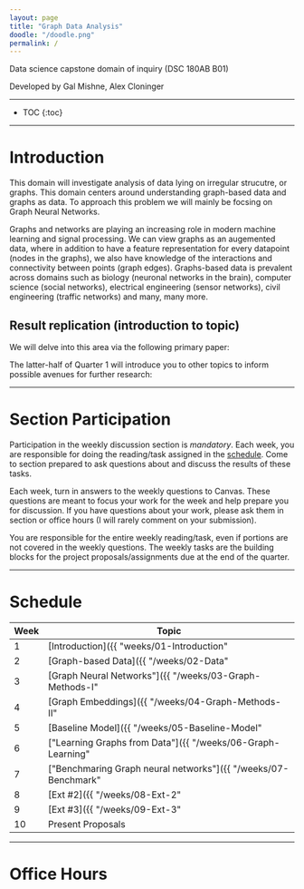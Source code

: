 ```yaml
---
layout: page
title: "Graph Data Analysis"
doodle: "/doodle.png"
permalink: /
---
```


Data science capstone domain of inquiry (DSC 180AB B01)

Developed by Gal Mishne, Alex Cloninger

---
* TOC
{:toc}

---

# Introduction

This domain will investigate analysis of data lying on irregular strucutre, or graphs. This domain centers around understanding graph-based data  and graphs as data. To approach this problem we will mainly be focsing on Graph Neural Networks.

Graphs and networks are playing an increasing role in modern machine learning and signal processing. We can view graphs as an augemented data, where in addition to have a feature representation for every datapoint (nodes in the graphs), we also have knowledge of the interactions and connectivity between points (graph edges). Graphs-based data is prevalent across domains such as biology (neuronal networks in the brain), computer science (social networks), electrical engineering (sensor networks), civil engineering (traffic networks) and many, many more.

## Result replication (introduction to topic)

We will delve into this area via the following primary paper:


The latter-half of Quarter 1 will introduce you to other topics to
inform possible avenues for further research:



---

# Section Participation

Participation in the weekly discussion section is *mandatory*. Each
week, you are responsible for doing the reading/task assigned in the
[schedule](#schedule). Come to section prepared to ask questions about
and discuss the results of these tasks.

Each week, turn in answers to the weekly questions to Canvas. These
questions are meant to focus your work for the week and help prepare
you for discussion. If you have questions about your work, please ask
them in section or office hours (I will rarely comment on your
submission).

You are responsible for the entire weekly reading/task, even if
portions are not covered in the weekly questions. The weekly tasks are
the building blocks for the project proposals/assignments due at the
end of the quarter.

---

# Schedule

|Week|Topic|
|--|--|
|1|[Introduction]({{ "weeks/01-Introduction" | absolute_url }})|
|2|[Graph-based Data]({{ "/weeks/02-Data" | absolute_url }})|
|3|[Graph Neural Networks"]({{ "/weeks/03-Graph-Methods-I" | absolute_url }})|
|4|[Graph Embeddings]({{ "/weeks/04-Graph-Methods-II" | absolute_url }})|
|5|[Baseline Model]({{ "/weeks/05-Baseline-Model" | absolute_url }})|
|6|["Learning Graphs from Data"]({{ "/weeks/06-Graph-Learning" | absolute_url }})|
|7|["Benchmaring Graph neural networks"]({{ "/weeks/07-Benchmark" | absolute_url }})|
|8|[Ext #2]({{ "/weeks/08-Ext-2" | absolute_url }})|
|9|[Ext #3]({{ "/weeks/09-Ext-3" | absolute_url }})|
|10|Present Proposals|

---

# Office Hours





